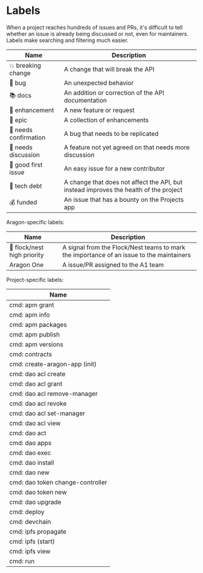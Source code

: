 # Labels

When a project reaches hundreds of issues and PRs, it's difficult to tell whether an issue is
already being discussed or not, even for maintainers. Labels make searching and filtering much
easier.

| Name                  | Description                                                                           |
| --------------------- | ------------------------------------------------------------------------------------- |
| 💥 breaking change    | A change that will break the API                                                      |
| 🐛 bug                | An unexpected behavior                                                                |
| 📚 docs               | An addition or correction of the API documentation                                    |
| 🚀 enhancement        | A new feature or request                                                              |
| 🔮 epic               | A collection of enhancements                                                          |
| 🔬 needs confirmation | A bug that needs to be replicated                                                     |
| 💬 needs discussion   | A feature not yet agreed on that needs more discussion                                |
| 🙏 good first issue   | An easy issue for a new contributor                                                   |
| 🚧 tech debt          | A change that does not affect the API, but instead improves the health of the project |
| 💰 funded             | An issue that has a bounty on the Projects app                                        |

Aragon-specific labels:

| Name                        | Description                                                                              |
| --------------------------- | ---------------------------------------------------------------------------------------- |
| 🦅 flock/nest high priority | A signal from the Flock/Nest teams to mark the importance of an issue to the maintainers |
| Aragon One                  | A issue/PR assigned to the A1 team                                                       |

Project-specific labels:

| Name                             |
| -------------------------------- |
| cmd: apm grant                   |
| cmd: apm info                    |
| cmd: apm packages                |
| cmd: apm publish                 |
| cmd: apm versions                |
| cmd: contracts                   |
| cmd: create-aragon-app (init)    |
| cmd: dao acl create              |
| cmd: dao acl grant               |
| cmd: dao acl remove-manager      |
| cmd: dao acl revoke              |
| cmd: dao acl set-manager         |
| cmd: dao acl view                |
| cmd: dao act                     |
| cmd: dao apps                    |
| cmd: dao exec                    |
| cmd: dao install                 |
| cmd: dao new                     |
| cmd: dao token change-controller |
| cmd: dao token new               |
| cmd: dao upgrade                 |
| cmd: deploy                      |
| cmd: devchain                    |
| cmd: ipfs propagate              |
| cmd: ipfs (start)                |
| cmd: ipfs view                   |
| cmd: run                         |
